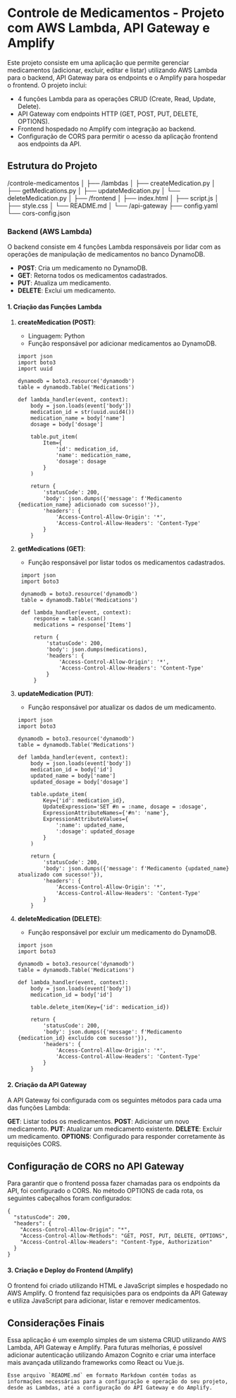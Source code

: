 # Controle de Medicamentos - Projeto com AWS Lambda, API Gateway e Amplify

Este projeto consiste em uma aplicação que permite gerenciar medicamentos (adicionar, excluir, editar e listar) utilizando AWS Lambda para o backend, API Gateway para os endpoints e o Amplify para hospedar o frontend. O projeto inclui:

- 4 funções Lambda para as operações CRUD (Create, Read, Update, Delete).
- API Gateway com endpoints HTTP (GET, POST, PUT, DELETE, OPTIONS).
- Frontend hospedado no Amplify com integração ao backend.
- Configuração de CORS para permitir o acesso da aplicação frontend aos endpoints da API.

## Estrutura do Projeto

/controle-medicamentos
│
├── /lambdas
│   ├── createMedication.py
│   ├── getMedications.py
│   ├── updateMedication.py
│   └── deleteMedication.py
│
├── /frontend
│   ├── index.html
│   ├── script.js
│   ├── style.css
│   └── README.md
│
└── /api-gateway
    ├── config.yaml
    └── cors-config.json


### Backend (AWS Lambda)

O backend consiste em 4 funções Lambda responsáveis por lidar com as operações de manipulação de medicamentos no banco DynamoDB.

- **POST**: Cria um medicamento no DynamoDB.
- **GET**: Retorna todos os medicamentos cadastrados.
- **PUT**: Atualiza um medicamento.
- **DELETE**: Exclui um medicamento.

#### 1. Criação das Funções Lambda

1. **createMedication (POST)**:
   - Linguagem: Python
   - Função responsável por adicionar medicamentos ao DynamoDB.

   ```
   import json
   import boto3
   import uuid

   dynamodb = boto3.resource('dynamodb')
   table = dynamodb.Table('Medications')

   def lambda_handler(event, context):
       body = json.loads(event['body'])
       medication_id = str(uuid.uuid4())
       medication_name = body['name']
       dosage = body['dosage']
       
       table.put_item(
           Item={
               'id': medication_id,
               'name': medication_name,
               'dosage': dosage
           }
       )
       
       return {
           'statusCode': 200,
           'body': json.dumps({'message': f'Medicamento {medication_name} adicionado com sucesso!'}),
           'headers': {
               'Access-Control-Allow-Origin': '*',
               'Access-Control-Allow-Headers': 'Content-Type'
           }
       }
    ```
2. **getMedications (GET)**:
   - Função responsável por listar todos os medicamentos cadastrados.
   
   ```
    import json
    import boto3

    dynamodb = boto3.resource('dynamodb')
    table = dynamodb.Table('Medications')

    def lambda_handler(event, context):
        response = table.scan()
        medications = response['Items']
        
        return {
            'statusCode': 200,
            'body': json.dumps(medications),
            'headers': {
                'Access-Control-Allow-Origin': '*',
                'Access-Control-Allow-Headers': 'Content-Type'
            }
        }
    ```

3. **updateMedication (PUT)**:

    - Função responsável por atualizar os dados de um medicamento.
    
    ```
    import json
    import boto3

    dynamodb = boto3.resource('dynamodb')
    table = dynamodb.Table('Medications')

    def lambda_handler(event, context):
        body = json.loads(event['body'])
        medication_id = body['id']
        updated_name = body['name']
        updated_dosage = body['dosage']
        
        table.update_item(
            Key={'id': medication_id},
            UpdateExpression='SET #n = :name, dosage = :dosage',
            ExpressionAttributeNames={'#n': 'name'},
            ExpressionAttributeValues={
                ':name': updated_name,
                ':dosage': updated_dosage
            }
        )
        
        return {
            'statusCode': 200,
            'body': json.dumps({'message': f'Medicamento {updated_name} atualizado com sucesso!'}),
            'headers': {
                'Access-Control-Allow-Origin': '*',
                'Access-Control-Allow-Headers': 'Content-Type'
            }
        }
    ```

4. **deleteMedication (DELETE)**:

    - Função responsável por excluir um medicamento do DynamoDB.
    
    ```
    import json
    import boto3

    dynamodb = boto3.resource('dynamodb')
    table = dynamodb.Table('Medications')

    def lambda_handler(event, context):
        body = json.loads(event['body'])
        medication_id = body['id']
        
        table.delete_item(Key={'id': medication_id})
        
        return {
            'statusCode': 200,
            'body': json.dumps({'message': f'Medicamento {medication_id} excluído com sucesso!'}),
            'headers': {
                'Access-Control-Allow-Origin': '*',
                'Access-Control-Allow-Headers': 'Content-Type'
            }
        }
    ```

#### 2. Criação da API Gateway

A API Gateway foi configurada com os seguintes métodos para cada uma das funções Lambda:

**GET**: Listar todos os medicamentos.
**POST**: Adicionar um novo medicamento.
**PUT**: Atualizar um medicamento existente.
**DELETE**: Excluir um medicamento.
**OPTIONS**: Configurado para responder corretamente às requisições CORS.

## Configuração de CORS no API Gateway

Para garantir que o frontend possa fazer chamadas para os endpoints da API, foi configurado o CORS. No método OPTIONS de cada rota, os seguintes cabeçalhos foram configurados:

```
{
  "statusCode": 200,
  "headers": {
    "Access-Control-Allow-Origin": "*",
    "Access-Control-Allow-Methods": "GET, POST, PUT, DELETE, OPTIONS",
    "Access-Control-Allow-Headers": "Content-Type, Authorization"
  }
}
```

#### 3. Criação e Deploy do Frontend (Amplify)
O frontend foi criado utilizando HTML e JavaScript simples e hospedado no AWS Amplify. O frontend faz requisições para os endpoints da API Gateway e utiliza JavaScript para adicionar, listar e remover medicamentos.


## Considerações Finais
Essa aplicação é um exemplo simples de um sistema CRUD utilizando AWS Lambda, API Gateway e Amplify. Para futuras melhorias, é possível adicionar autenticação utilizando Amazon Cognito e criar uma interface mais avançada utilizando frameworks como React ou Vue.js.

```
Esse arquivo `README.md` em formato Markdown contém todas as informações necessárias para a configuração e operação do seu projeto, desde as Lambdas, até a configuração do API Gateway e do Amplify.
```